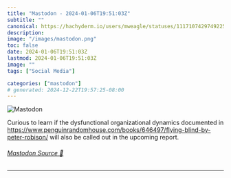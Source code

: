 ```yaml
---
title: "Mastodon - 2024-01-06T19:51:03Z"
subtitle: ""
canonical: https://hachyderm.io/users/mweagle/statuses/111710742974922587
description:
image: "/images/mastodon.png"
toc: false
date: 2024-01-06T19:51:03Z
lastmod: 2024-01-06T19:51:03Z
image: ""
tags: ["Social Media"]

categories: ["mastodon"]
# generated: 2024-12-22T19:57:25-08:00
---
```

![Mastodon](/images/mastodon.png)

<p>Curious to learn if the dysfunctional organizational dynamics documented in <a href="https://www.penguinrandomhouse.com/books/646497/flying-blind-by-peter-robison/" target="_blank" rel="nofollow noopener noreferrer" translate="no"><span class="invisible">https://www.</span><span class="ellipsis">penguinrandomhouse.com/books/6</span><span class="invisible">46497/flying-blind-by-peter-robison/</span></a> will also be called out in the upcoming report.</p>


###### [Mastodon Source 🐘](https://hachyderm.io/@mweagle/111710742974922587)

___
